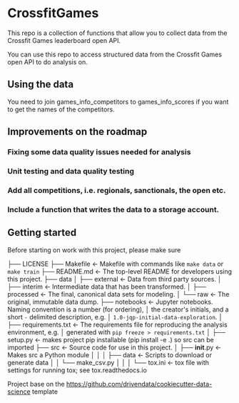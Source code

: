 # CrossfitGames

This repo is a collection of functions that allow you to collect data from the Crossfit Games leaderboard open API.

You can use this repo to access structured data from the Crossfit Games open API to do analysis on.


## Using the data
You need to join games_info_competitors to games_info_scores if you want to get the names of the competitors.


## Improvements on the roadmap

### Fixing some data quality issues needed for analysis
### Unit testing and data quality testing
### Add all competitions, i.e. regionals, sanctionals, the open etc.
### Include a function that writes the data to a storage account.

## Getting started

Before starting on work with this project, please make sure 


├── LICENSE
├── Makefile           <- Makefile with commands like `make data` or `make train`
├── README.md          <- The top-level README for developers using this project.
├── data
│   ├── external       <- Data from third party sources.
│   ├── interim        <- Intermediate data that has been transformed.
│   ├── processed      <- The final, canonical data sets for modeling.
│   └── raw            <- The original, immutable data dump.
├── notebooks          <- Jupyter notebooks. Naming convention is a number (for ordering),
│                         the creator's initials, and a short `-` delimited description, e.g.
│                         `1.0-jqp-initial-data-exploration`.
│
├── requirements.txt   <- The requirements file for reproducing the analysis environment, e.g.
│                         generated with `pip freeze > requirements.txt`
│
├── setup.py           <- makes project pip installable (pip install -e .) so src can be imported
├── src                <- Source code for use in this project.
│   ├── __init__.py    <- Makes src a Python module
│   │
│   ├── data           <- Scripts to download or generate data
│   │   └── make_csv.py
│   │
│
└── tox.ini            <- tox file with settings for running tox; see tox.readthedocs.io

Project base on the https://github.com/drivendata/cookiecutter-data-science template